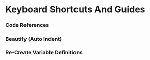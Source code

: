 # Keyboard Shortcuts And Guides

### Code References

### Beautify (Auto Indent)

### Re-Create Variable Definitions

